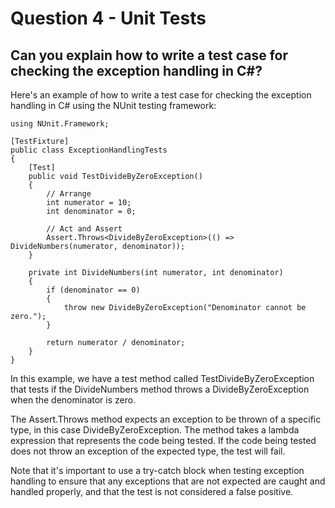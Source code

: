 # Question 4 - Unit Tests

## Can you explain how to write a test case for checking the exception handling in C#?

Here's an example of how to write a test case for checking the exception handling in C# using the NUnit testing framework:

```
using NUnit.Framework;

[TestFixture]
public class ExceptionHandlingTests
{
    [Test]
    public void TestDivideByZeroException()
    {
        // Arrange
        int numerator = 10;
        int denominator = 0;

        // Act and Assert
        Assert.Throws<DivideByZeroException>(() => DivideNumbers(numerator, denominator));
    }

    private int DivideNumbers(int numerator, int denominator)
    {
        if (denominator == 0)
        {
            throw new DivideByZeroException("Denominator cannot be zero.");
        }

        return numerator / denominator;
    }
}

```
In this example, we have a test method called TestDivideByZeroException that tests if the DivideNumbers method throws a DivideByZeroException when the denominator is zero.

The Assert.Throws method expects an exception to be thrown of a specific type, in this case DivideByZeroException. The method takes a lambda expression that represents the code being tested. If the code being tested does not throw an exception of the expected type, the test will fail.

Note that it's important to use a try-catch block when testing exception handling to ensure that any exceptions that are not expected are caught and handled properly, and that the test is not considered a false positive.